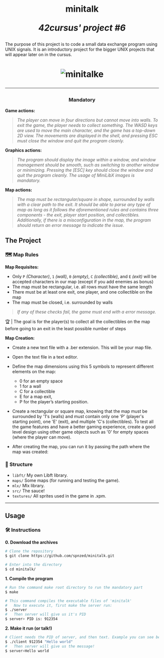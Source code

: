 <h1 align=center>
	<b>minitalk</b>
	 
  <i>42cursus' project #6</i>
</h2>
The purpose of this project is to code a small data exchange program using UNIX signals. It is an introductory project for the bigger UNIX projects that will appear later on in the cursus.
  <h1 align=center>

![minitalke](https://github.com/spnzed/minitalk/assets/95354392/424f1b53-e3f8-4a36-afb2-b1621d5e197e)


---

<h3 align=center>
Mandatory
</h3>

<b>Game actions:</b>
> <i>The player can move in four directions but cannot move into walls. To exit the game, the player needs to collect something. The WASD keys are used to move the main character, and the game has a top-down 2D view. The movements are displayed in the shell, and pressing ESC must close the window and quit the program cleanly. </i>

<b>Graphics actions:</b>
> <i>The program should display the image within a window, and window management should be smooth, such as switching to another window or minimizing. Pressing the [ESC] key should close the window and quit the program cleanly. The usage of MiniLibX images is mandatory.</i>

<b>Map actions:</b>
> <i>The map must be rectangular/square in shape, surrounded by walls with a clear path to the exit. It should be able to parse any type of map as long as it follows the aforementioned rules and contains three components - the exit, player start position, and collectibles. Additionally, if there is a misconfiguration in the map, the program should return an error message to indicate the issue.</i>

<h3 align=center>


<h2>
The Project
</h2>

### 🗺️ Map Rules

<b>Map Requisites:</b>
- Only ``P`` *(Character)*, ``1`` *(wall)*, ``0`` *(empty)*, ``C`` *(collectible)*, and ``E`` *(exit)* will be accepted characters in our map (except if you add enemies as bonus)
- The map must be rectangular, i.e. all rows must have the same length
- There must be at least one exit, one player, and one collectible on the map
- The map must be closed, i.e. surrounded by walls

> <i>If any of these checks fail, the game must end with a error message.</i>

🏆 | The goal is for the player(s) to collect all the collectibles on the map before going to an exit in the least possible number of steps

<b>Map Creation:</b>
- Create a new text file with a .ber extension. This will be your map file.
- Open the text file in a text editor.
- Define the map dimensions using this 5 symbols to represent different elements on the map:
	- 0 for an empty space
	- 1 for a wall
	- C for a collectible
	- E for a map exit,
	- P for the player’s starting position.

- Create a rectangular or square map, knowing that the map must be surrounded by '1's (walls) and must contain only one 'P' (player's starting point), one 'E' (exit), and multiple 'C's (collectibles). To test all the game features and have a better gaming experience, create a good level design using other game objects such as '0' for empty spaces (where the player can move).
- After creating the map, you can run it by passing the path where the map was created:

### 📁 Structure

* ```libft/```  My own Libft library.
* ```maps/```  Some maps (for running and testing the game).
* ```mlx/```  Mlx library.
* ```src/```  The sauce!
* ```textures/```  All sprites used in the game in .xpm.


---
<h2>
Usage
</h2>

### 🛠️ Instructions

**0. Download the archives**

```bash
# Clone the repository
$ git clone https://github.com/spnzed/minitalk.git

# Enter into the directory
$ cd minitalk/
```

**1. Compile the program**
```bash
# Run the command make root directory to run the mandatory part
$ make

# This command compiles the executable files of 'minitalk'
#	Now to execute it, first make the server run:
$ ./server
#	Then server will give us it's PID
$ server> PID is: 912354
```
**2. Make it run (or talk!)**
```bash
# Client needs the PID of server, and then text. Example you can see below.
$ ./client 912354 "Hello world"
#	Then server will give us the message!
$ server>Hello world
```
 
</p>
